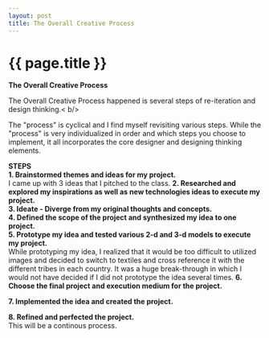 ```yaml
---
layout: post
title: The Overall Creative Process
---
```


{{ page.title }}
================

<p class="meta">

<b>The Overall Creative Process</b><br />

The Overall Creative Process happened is several steps of re-iteration and design thinking.< b/>

The "process" is cyclical and I find myself revisiting various steps. While the "process" is very individualized in order and which steps you choose to implement, it all incorporates the core designer and designing thinking elements.<br />

<b>STEPS</b><br />
<b>1. Brainstormed themes and ideas for my project. </b><br />
        I came up with 3 ideas that I pitched to the class.
<b>2. Researched and explored my inspirations as well as new technologies ideas to execute my project.</b><br />
<b>3. Ideate - Diverge from my original thoughts and concepts. </b><br />
<b>4. Defined the scope of the project and synthesized my idea to one project. </b><br />
<b>5. Prototype my idea and tested various 2-d and 3-d models to execute my project. </b><br />
        While prototyping my idea, I realized that it would be too difficult to utilized images and decided to switch to     textiles and cross reference it with the different tribes in each country. It was a huge break-through in which I would not have decided if I did not prototype the idea several times.
<b>6. Choose the final project and execution medium for the project. </b><br />

<b>7. Implemented the idea and created the project. </b><br />
        
<b>8. Refined and perfected the project.</b><br />
        This will be a continous process. 


